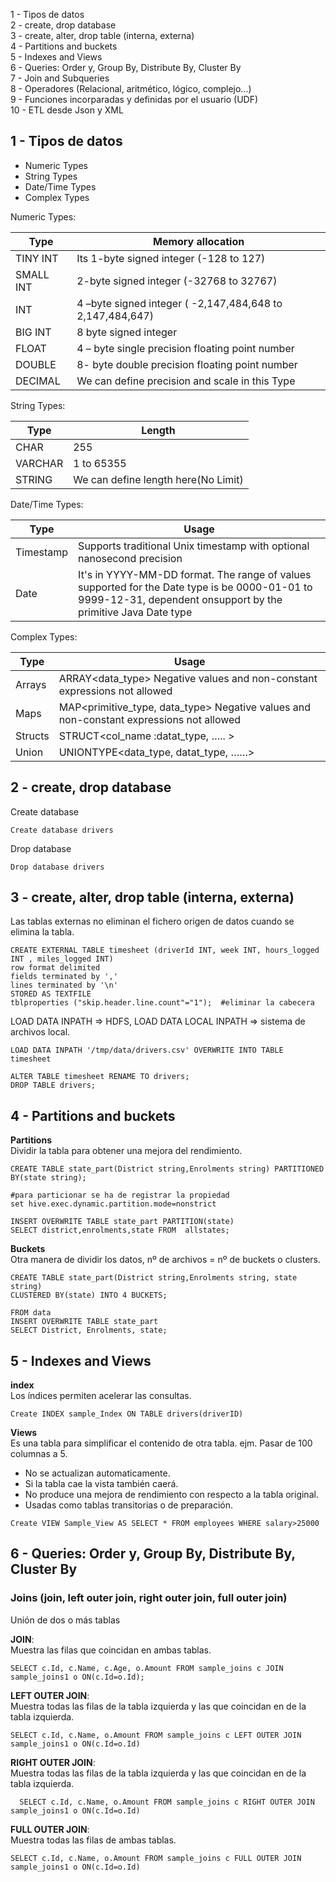 
1 - Tipos de datos  
2 - create, drop database  
3 - create, alter, drop table (interna, externa)  
4 - Partitions and buckets  
5 - Indexes and Views  
6 - Queries: Order y, Group By, Distribute By, Cluster By  
7 - Join and Subqueries  
8 - Operadores (Relacional, aritmético, lógico, complejo...)  
9 - Funciones incorparadas y definidas por el usuario (UDF)  
10 - ETL desde Json y XML  

## 1 - Tipos de datos

- Numeric Types  
- String Types  
- Date/Time Types  
- Complex Types  

Numeric Types:

Type | Memory allocation
-|-
TINY INT |	Its 1-byte signed integer (-128 to 127)
SMALL INT	| 2-byte signed integer (-32768 to 32767)
INT	| 4 –byte signed integer ( -2,147,484,648 to 2,147,484,647)
BIG INT	| 8 byte signed integer
FLOAT	| 4 – byte single precision floating point number
DOUBLE	| 8- byte double precision floating point number
DECIMAL	| We can define precision and scale in this Type

String Types:  

Type |	Length
-|-
CHAR	| 255
VARCHAR	| 1 to 65355
STRING	| We can define length here(No Limit)

Date/Time Types:

Type	| Usage
-|-
Timestamp |	Supports traditional Unix timestamp with optional nanosecond precision
Date	| It's in YYYY-MM-DD format. The range of values supported for the Date type is be 0000-01-01 to 9999-12-31, dependent onsupport by the primitive Java Date type

Complex Types:

Type	| Usage
-|-
Arrays	| ARRAY<data_type> Negative values and non-constant expressions not allowed
Maps	| MAP<primitive_type, data_type> Negative values and non-constant expressions not allowed
Structs	| STRUCT<col_name :datat_type, ….. >
Union	| UNIONTYPE<data_type, datat_type, ……>


## 2 - create, drop database 

Create database <DatabaseName>
```
Create database drivers
```

Drop database <DatabaseName>
```
Drop database drivers
```

## 3 - create, alter, drop table (interna, externa)  
Las tablas externas no eliminan el fichero origen de datos cuando se elimina la tabla.

```
CREATE EXTERNAL TABLE timesheet (driverId INT, week INT, hours_logged INT , miles_logged INT)
row format delimited 
fields terminated by ',' 
lines terminated by '\n' 
STORED AS TEXTFILE
tblproperties ("skip.header.line.count"="1");  #eliminar la cabecera 
```
LOAD DATA INPATH => HDFS, LOAD DATA LOCAL INPATH => sistema de archivos local.  
```
LOAD DATA INPATH '/tmp/data/drivers.csv' OVERWRITE INTO TABLE timesheet
```
```
ALTER TABLE timesheet RENAME TO drivers;
DROP TABLE drivers;
```

## 4 - Partitions and buckets  
**Partitions**  
Dividir la tabla para obtener una mejora del rendimiento.
```
CREATE TABLE state_part(District string,Enrolments string) PARTITIONED BY(state string);

#para particionar se ha de registrar la propiedad
set hive.exec.dynamic.partition.mode=nonstrict
```

```
INSERT OVERWRITE TABLE state_part PARTITION(state)
SELECT district,enrolments,state FROM  allstates;
```
**Buckets**  
Otra manera de dividir los datos, nº de archivos = nº de buckets o clusters.

```
CREATE TABLE state_part(District string,Enrolments string, state string) 
CLUSTERED BY(state) INTO 4 BUCKETS;
```
```
FROM data
INSERT OVERWRITE TABLE state_part
SELECT District, Enrolments, state;
```


## 5 - Indexes and Views 
**index**  
Los índices permiten acelerar las consultas.  

```
Create INDEX sample_Index ON TABLE drivers(driverID)
```

**Views**  
Es una tabla para simplificar el contenido de otra tabla.  ejm. Pasar de 100 columnas a 5.  
- No se actualizan automaticamente.  
- Si la tabla cae la vista también caerá.  
- No produce una mejora de rendimiento con respecto a la tabla original.  
- Usadas como tablas transitorias o de preparación.  

```
Create VIEW Sample_View AS SELECT * FROM employees WHERE salary>25000
```

## 6 - Queries: Order y, Group By, Distribute By, Cluster By  




### Joins (join, left outer join, right outer join, full outer join)
Unión de dos o más tablas  

**JOIN**:  
Muestra las filas que coincidan en ambas tablas.  
```
SELECT c.Id, c.Name, c.Age, o.Amount FROM sample_joins c JOIN sample_joins1 o ON(c.Id=o.Id);
```
**LEFT OUTER JOIN**:  
Muestra todas las filas de la tabla izquierda y las que coincidan en de la tabla izquierda.  
```
SELECT c.Id, c.Name, o.Amount FROM sample_joins c LEFT OUTER JOIN sample_joins1 o ON(c.Id=o.Id)
```
**RIGHT OUTER JOIN**:  
Muestra todas las filas de la tabla izquierda y las que coincidan en de la tabla izquierda.  
```
  SELECT c.Id, c.Name, o.Amount FROM sample_joins c RIGHT OUTER JOIN sample_joins1 o ON(c.Id=o.Id)
```
**FULL OUTER JOIN**:  
Muestra todas las filas de ambas tablas.  
```
SELECT c.Id, c.Name, o.Amount FROM sample_joins c FULL OUTER JOIN sample_joins1 o ON(c.Id=o.Id)
```

